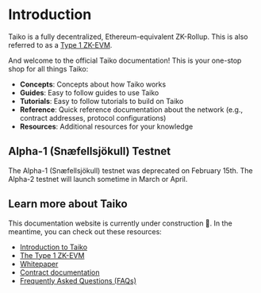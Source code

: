 # Introduction

Taiko is a fully decentralized, Ethereum-equivalent ZK-Rollup. This is also referred to as a [Type 1 ZK-EVM](https://mirror.xyz/labs.taiko.eth/w7NSKDeKfJoEy0p89I9feixKfdK-20JgWF9HZzxfeBo).

And welcome to the official Taiko documentation! This is your one-stop shop for all things Taiko:

- **Concepts**: Concepts about how Taiko works
- **Guides**: Easy to follow guides to use Taiko
- **Tutorials**: Easy to follow tutorials to build on Taiko
- **Reference**: Quick reference documentation about the network (e.g., contract addresses, protocol configurations)
- **Resources**: Additional resources for your knowledge

## Alpha-1 (Snæfellsjökull) Testnet

The Alpha-1 (Snæfellsjökull) testnet was deprecated on February 15th. The Alpha-2 testnet will launch sometime in March or April.

## Learn more about Taiko

This documentation website is currently under construction 🚧. In the meantime, you can check out these resources:

- [Introduction to Taiko](https://mirror.xyz/labs.taiko.eth/oRy3ZZ_4-6IEQcuLCMMlxvdH6E-T3_H7UwYVzGDsgf4)
- [The Type 1 ZK-EVM](https://mirror.xyz/labs.taiko.eth/w7NSKDeKfJoEy0p89I9feixKfdK-20JgWF9HZzxfeBo)
- [Whitepaper](https://taikoxyz.github.io/taiko-mono/taiko-whitepaper.pdf)
- [Contract documentation](/docs/reference/contract-documentation/)
- [Frequently Asked Questions (FAQs)](/docs/resources/faqs/)
